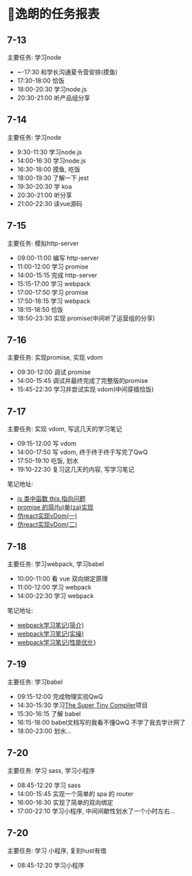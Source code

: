 
# 🧸逸朗的任务报表

## 7-13

主要任务: 学习node

- ~-17:30 和学长沟通夏令营安排(摸鱼)
- 17:30-18:00 恰饭
- 18:00-20:30 学习node.js
- 20:30-21:00 听产品组分享

## 7-14

主要任务: 学习node

- 9:30-11:30 学习node.js
- 14:00-16:30 学习node.js
- 16:30-18:00 摸鱼, 吃饭
- 18:00-19:30 了解一下 jest
- 19:30-20:30 学 koa
- 20:30-21:00 听分享
- 21:00-22:30 读vue源码

## 7-15

主要任务: 模拟http-server

- 09:00-11:00 编写 http-server
- 11:00-12:00 学习 promise
- 14:00-15:15 完成 http-server
- 15:15-17:00 学习 webpack
- 17:00-17:50 学习 promise
- 17:50-18:15 学习 webpack
- 18:15-18:50 恰饭
- 18:50-23:30 实现 promise(中间听了运营组的分享)

## 7-16

主要任务: 实现promise, 实现 vdom

- 09:30-12:00 调试 promise
- 14:00-15:45 调试并最终完成了完整版的promise
- 15:45-22:30 学习并尝试实现 vdom(中间穿插恰饭)

## 7-17

主要任务: 实现 vdom, 写这几天的学习笔记

- 09:15-12:00 写 vdom
- 14:00-17:50 写 vdom, 终于终于终于写完了QwQ
- 17:50-19:10 吃饭, 划水
- 19:10-22:30 复习这几天的内容, 写学习笔记

笔记地址:

- [js 类中函数 this 指向问题](http://www.xiong35.cn/blog2.0/articles/trap/96)
- [promise 的简(fu)单(za)实现](http://www.xiong35.cn/blog2.0/articles/trap/97)
- [仿react实现vDom(一)](http://www.xiong35.cn/blog2.0/articles/trap/98)
- [仿react实现vDom(二)](http://www.xiong35.cn/blog2.0/articles/trap/99)

## 7-18

主要任务: 学习webpack, 学习babel

- 10:00-11:00 看 vue 双向绑定原理
- 11:00-12:00 学习 webpack
- 14:00-22:30 学习 webpack

笔记地址:

- [webpack学习笔记(简介)](http://xiong35.cn/blog2.0/articles/blog/100)
- [webpack学习笔记(实操)](http://xiong35.cn/blog2.0/articles/blog/101)
- [webpack学习笔记(性能优化)](http://xiong35.cn/blog2.0/articles/blog/102)

## 7-19

主要任务: 学习babel

- 09:15-12:00 完成物理实验QwQ
- 14:30-15:30 学习[The Super Tiny Compiler](https://github.com/xiong35/the-super-tiny-compiler)项目
- 15:30-16:15 了解 babel
- 16:15-18:00 babel文档写的我看不懂QwQ 不学了我去学计网了
- 18:00-23:00 划水...

## 7-20

主要任务: 学习 sass, 学习小程序

- 08:45-12:20 学习 sass
- 14:00-15:45 实现一个简单的 spa 的 router
- 16:00-16:30 实现了简单的双向绑定
- 17:00-22:10 学习小程序, 中间间歇性划水了一个小时左右...

## 7-20

主要任务: 学习 小程序, 复刻hust有借

- 08:45-12:20 学习小程序